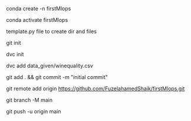 conda create -n firstMlops

conda activate firstMlops

template.py file to create dir and files 

git init

dvc init

dvc add data_given/winequality.csv

git add . && git commit -m "initial commit"

git remote add origin https://github.com/FuzelahamedShaik/firstMlops.git

git branch -M main

git push -u origin main

